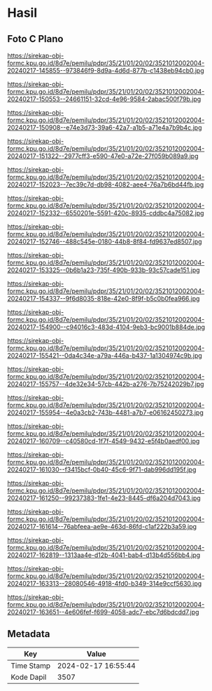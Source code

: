 # Hasil

## Foto C Plano

https://sirekap-obj-formc.kpu.go.id/8d7e/pemilu/pdpr/35/21/01/20/02/3521012002004-20240217-145855--973846f9-8d9a-4d6d-877b-c1438eb94cb0.jpg

https://sirekap-obj-formc.kpu.go.id/8d7e/pemilu/pdpr/35/21/01/20/02/3521012002004-20240217-150553--24661151-32cd-4e96-9584-2abac500f79b.jpg

https://sirekap-obj-formc.kpu.go.id/8d7e/pemilu/pdpr/35/21/01/20/02/3521012002004-20240217-150908--e74e3d73-39a6-42a7-a1b5-a71e4a7b9b4c.jpg

https://sirekap-obj-formc.kpu.go.id/8d7e/pemilu/pdpr/35/21/01/20/02/3521012002004-20240217-151322--2977cff3-e590-47e0-a72e-27f059b089a9.jpg

https://sirekap-obj-formc.kpu.go.id/8d7e/pemilu/pdpr/35/21/01/20/02/3521012002004-20240217-152023--7ec39c7d-db98-4082-aee4-76a7b6bd44fb.jpg

https://sirekap-obj-formc.kpu.go.id/8d7e/pemilu/pdpr/35/21/01/20/02/3521012002004-20240217-152332--6550201e-5591-420c-8935-cddbc4a75082.jpg

https://sirekap-obj-formc.kpu.go.id/8d7e/pemilu/pdpr/35/21/01/20/02/3521012002004-20240217-152746--488c545e-0180-44b8-8f84-fd9637ed8507.jpg

https://sirekap-obj-formc.kpu.go.id/8d7e/pemilu/pdpr/35/21/01/20/02/3521012002004-20240217-153325--0b6b1a23-735f-490b-933b-93c57cade151.jpg

https://sirekap-obj-formc.kpu.go.id/8d7e/pemilu/pdpr/35/21/01/20/02/3521012002004-20240217-154337--9f6d8035-818e-42e0-8f9f-b5c0b0fea966.jpg

https://sirekap-obj-formc.kpu.go.id/8d7e/pemilu/pdpr/35/21/01/20/02/3521012002004-20240217-154900--c94016c3-483d-4104-9eb3-bc9001b884de.jpg

https://sirekap-obj-formc.kpu.go.id/8d7e/pemilu/pdpr/35/21/01/20/02/3521012002004-20240217-155421--0da4c34e-a79a-446a-b437-1a1304974c9b.jpg

https://sirekap-obj-formc.kpu.go.id/8d7e/pemilu/pdpr/35/21/01/20/02/3521012002004-20240217-155757--4de32e34-57cb-442b-a276-7b75242029b7.jpg

https://sirekap-obj-formc.kpu.go.id/8d7e/pemilu/pdpr/35/21/01/20/02/3521012002004-20240217-155954--4e0a3cb2-743b-4481-a7b7-e06162450273.jpg

https://sirekap-obj-formc.kpu.go.id/8d7e/pemilu/pdpr/35/21/01/20/02/3521012002004-20240217-160709--c40580cd-1f7f-4549-9432-e5f4b0aedf00.jpg

https://sirekap-obj-formc.kpu.go.id/8d7e/pemilu/pdpr/35/21/01/20/02/3521012002004-20240217-161030--f3415bcf-0b40-45c6-9f71-dab996dd195f.jpg

https://sirekap-obj-formc.kpu.go.id/8d7e/pemilu/pdpr/35/21/01/20/02/3521012002004-20240217-161250--99237383-1fe1-4e23-8445-df6a204d7043.jpg

https://sirekap-obj-formc.kpu.go.id/8d7e/pemilu/pdpr/35/21/01/20/02/3521012002004-20240217-161614--76abfeea-ae9e-463d-86fd-c1af222b3a59.jpg

https://sirekap-obj-formc.kpu.go.id/8d7e/pemilu/pdpr/35/21/01/20/02/3521012002004-20240217-162819--1313aa4e-d12b-4041-bab4-d13b4d556bb4.jpg

https://sirekap-obj-formc.kpu.go.id/8d7e/pemilu/pdpr/35/21/01/20/02/3521012002004-20240217-163313--28080546-4918-4fd0-b349-314e9ccf5630.jpg

https://sirekap-obj-formc.kpu.go.id/8d7e/pemilu/pdpr/35/21/01/20/02/3521012002004-20240217-163651--4e606fef-f699-4058-adc7-ebc7d6bdcdd7.jpg


## Metadata

| Key        | Value               |
| ---------- | ------------------- |
| Time Stamp | 2024-02-17 16:55:44 |
| Kode Dapil | 3507                |



